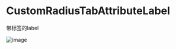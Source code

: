 # CustomRadiusTabAttributeLabel
带标签的label

![image](https://user-images.githubusercontent.com/94042014/142599421-7f1420da-0c7c-458a-ba7a-ad42b595dcb8.png)


